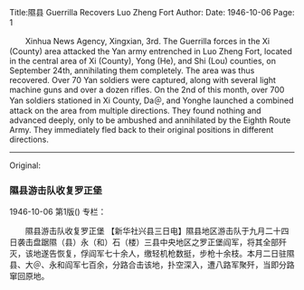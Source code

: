 Title:隰县 Guerrilla Recovers Luo Zheng Fort
Author:
Date: 1946-10-06
Page: 1

　　Xinhua News Agency, Xingxian, 3rd. The Guerrilla forces in the Xi (County) area attacked the Yan army entrenched in Luo Zheng Fort, located in the central area of Xi (County), Yong (He), and Shi (Lou) counties, on September 24th, annihilating them completely. The area was thus recovered. Over 70 Yan soldiers were captured, along with several light machine guns and over a dozen rifles. On the 2nd of this month, over 700 Yan soldiers stationed in Xi County, Da＠, and Yonghe launched a combined attack on the area from multiple directions. They found nothing and advanced deeply, only to be ambushed and annihilated by the Eighth Route Army. They immediately fled back to their original positions in different directions.



<hr /> 

Original: 


### 隰县游击队收复罗正堡

1946-10-06
第1版()
专栏：

　　隰县游击队收复罗正堡
    【新华社兴县三日电】隰县地区游击队于九月二十四日袭击盘踞隰（县）永（和）石（楼）三县中央地区之罗正堡阎军，将其全部歼灭，该地遂告恢复，俘阎军七十余人，缴轻机枪数挺，步枪十余枝。本月二日驻隰县、大＠、永和阎军七百余，分路合击该地，扑空深入，遭八路军聚歼，当即分路窜回原地。

